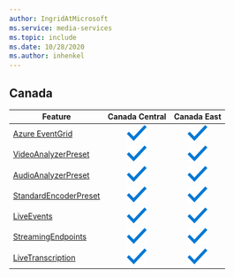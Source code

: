 ```yaml
---
author: IngridAtMicrosoft
ms.service: media-services 
ms.topic: include
ms.date: 10/28/2020
ms.author: inhenkel
---
```


<!--Feature availability in region-->
## Canada

| Feature | Canada Central | Canada East |
| --- | :---: | :---: |
| [Azure EventGrid](../reacting-to-media-services-events.md) |![Azure EventGrid Canada Central general availability](../media/azure-clouds-regions/ga.svg)  |![Azure EventGrid Canada East general availability](../media/azure-clouds-regions/ga.svg) |
| [VideoAnalyzerPreset](../analyzing-video-audio-files-concept.md) |![VideoAnalyzerPreset Canada Central general availability](../media/azure-clouds-regions/ga.svg)  | ![VideoAnalyzerPreset Canada East general availability](../media/azure-clouds-regions/ga.svg) |
| [AudioAnalyzerPreset](../analyzing-video-audio-files-concept.md) |![AudioAnalyzerPreset Canada Central general availability](../media/azure-clouds-regions/ga.svg)  | ![AudioAnalyzerPreset Canada East general availability](../media/azure-clouds-regions/ga.svg) |
| [StandardEncoderPreset](../encoding-concept.md) |![StandardEncoderPreset Canada Central general availability](../media/azure-clouds-regions/ga.svg)  | ![StandardEncoderPreset Canada East general availability](../media/azure-clouds-regions/ga.svg) |
| [LiveEvents](../live-streaming-overview.md) |![LiveEvents Canada Central general availability](../media/azure-clouds-regions/ga.svg)  | ![LiveEvents Canada East general availability](../media/azure-clouds-regions/ga.svg) |
| [StreamingEndpoints](../streaming-endpoint-concept.md) |![StreamingEndpoints Canada Central general availability](../media/azure-clouds-regions/ga.svg) | ![StreamingEndpoints Canada East general availability](../media/azure-clouds-regions/ga.svg)  |
| [LiveTranscription](../live-transcription.md) |![LiveTranscription Canada Central general availability](../media/azure-clouds-regions/ga.svg) |![LiveTranscription Canada East general availability](../media/azure-clouds-regions/ga.svg) |
